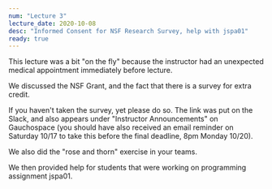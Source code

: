 ```yaml
---
num: "Lecture 3"
lecture_date: 2020-10-08
desc: "Informed Consent for NSF Research Survey, help with jspa01"
ready: true
---
```


This lecture was a bit "on the fly" because the instructor had an unexpected medical appointment immediately before lecture.

We discussed the NSF Grant, and the fact that there is a survey for extra credit.

If you haven't taken the survey, yet please do so.  The link was put on the Slack, and also
appears under "Instructor Announcements" on Gauchospace (you should have also received an email
reminder on Saturday 10/17 to take this before the final deadline, 8pm Monday 10/20).

We also did the "rose and thorn" exercise in your teams.

We then provided help for students that were working on programming assignment jspa01.





